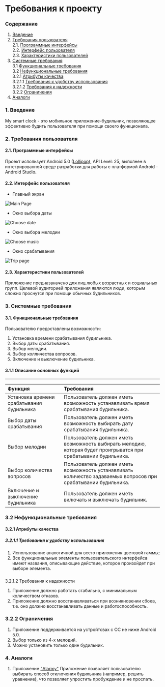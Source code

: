 # Требования к проекту 
### Содержание 
1. [Введение](#1) 
2. [Требования пользователя](#2) <br> 
2.1. [Программные интерфейсы](#2.1) <br> 
2.2. [Интерфейс пользователя](#2.2) <br> 
2.3. [Характеристики пользователей](#2.3) <br> 
3. [Системные требования](#3) <br> 
3.1 [Функциональные требования](#3.1) <br> 
3.2 [Нефункциональные требования](#3.2) <br> 
3.2.1 [Атрибуты качества](#3.2.1) <br> 
3.2.1.1 [Требования к удобству использования](#3.2.1.1) <br> 
3.2.1.2 [Требования к надежности](#3.2.1.2) <br> 
3.2.2 [Ограничения](#3.2.2) 
4. [Аналоги](#4) <br> 

### 1. Введение <a name="1"></a> 
My smart clock - это мобильное приложение-будильник, позволяющее эффективно будить пользователя при помощи своего функционала. 
### 2. Требования пользователя <a name="2"></a> 
#### 2.1. Программные интерфейсы <a name="2.1"></a> 
Проект использует Android 5.0 ([Lollipop](https://developer.android.com/reference/android/os/Bu..)), API Level: 25, выполнен в интегрированной среде разработки для работы с платформой Android - Android Studio. 
#### 2.2. Интерфейс пользователя <a name="2.2"></a> 
- Главный экран 

![Main Page](https://user-images.githubusercontent.com/38924756/47905384-13992900-de98-11e8-90b5-201d98e3f097.png) 
- Окно выбора даты

![Choose date](https://user-images.githubusercontent.com/38924756/47905429-30cdf780-de98-11e8-8017-17914cbe4131.png)
- Окно выбора мелодии

![Choose music](https://user-images.githubusercontent.com/38924756/47905447-3f1c1380-de98-11e8-9071-c0ce7b0615ff.png)
- Окно срабатывания

![Trip page](https://user-images.githubusercontent.com/38924756/47905472-50fdb680-de98-11e8-807a-1641de955298.png)

#### 2.3. Характеристики пользователей <a name="2.3"></a> 
Приложение предназаначено для лиц любых возрастных и социальных групп. Целевой аудиторией приложения являются люди, которым сложно проснутся при помощи обычных будильников. 
### 3. Системные требования <a name="3"></a> 
#### 3.1. Функциональные требования <a name="3.1"></a> 
Пользователю предоставлены возможности: 
1. Установка времени срабатывания будильника. 
2. Выбор даты срабатывания. 
3. Выбор мелодии. 
4. Выбор колличества вопросов. 
5. Включение и выключение будильника. 

#### 3.1.1 Описание основных функций <a name="3.1.1"></a> 
**** 
| Функция | Требования | 
|:---|:---| 
| Установка времени срабатывания будильника | Пользователь должен иметь возможность устанавливать время срабатывания будильника. | 
| Выбор даты срабатывания | Пользователь должен иметь возможность выбирать дату срабатывания будильника. | 
| Выбор мелодии | Пользователь должен иметь возможность выбирать мелодию, которая будет проигрыватся при срабатывании будильника. | 
| Выбор количества вопросов | Пользователь должен иметь возможность устанавливать количество задаваемых вопросов при срабатывании будильника. | 
| Включение и выключение будильника | Пользователь должен иметь включать и выключать будильник.| 
### 3.2 Нефункциональные требования <a name="3.2"></a> 
#### 3.2.1 Атрибуты качества <a name="3.2.1"></a> 
##### 3.2.1.1 Требования к удобству использования <a name="3.2.1.1"></a> 
1. Использование аналогичной для всего приложения цветовой гаммы; 
2. Все функциональные элементы пользовательского интерфейса имеют названия, описывающие действие, которое произойдет при выборе элемента. 
#####
 
3.2.1.2 Требования к надежности <a name="3.2.1.2"></a> 
1. Приложение должно работать стабильно, с минимальным количеством отказов. 
2. Приложение должно восстанавливаться при возникновении сбоев, т.е. оно должно восстанавливать данные и работоспособность. 
### 3.2.2 Ограничения <a name="3.2.2"></a>  
1. Приложение поддерживается на устройтсвах с ОС не ниже Android 5.0.
2. Выбор только из 4-х мелодий.
3. Можно установить только один будильник. 
### 4. Аналоги <a name="4"></a> 
1. Приложение ["Alarmy"](https://play.google.com/store/apps/details?id=droom.s..) 
Приложение позволяет пользователю выбирать способ отключения будильника (например, решить уравнение), что позволяет упростить пробуждение и не проспать.
